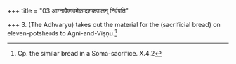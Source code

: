+++
title = "03 आग्नावैष्णवमेकादशकपालन् निर्वपति"

+++
3. (The Adhvaryu) takes out the material for the (sacrificial bread) on eleven-potsherds to Agni-and-Viṣṇu.[^1]  

[^1]: Cp. the similar bread in a Soma-sacrifice. X.4.2
